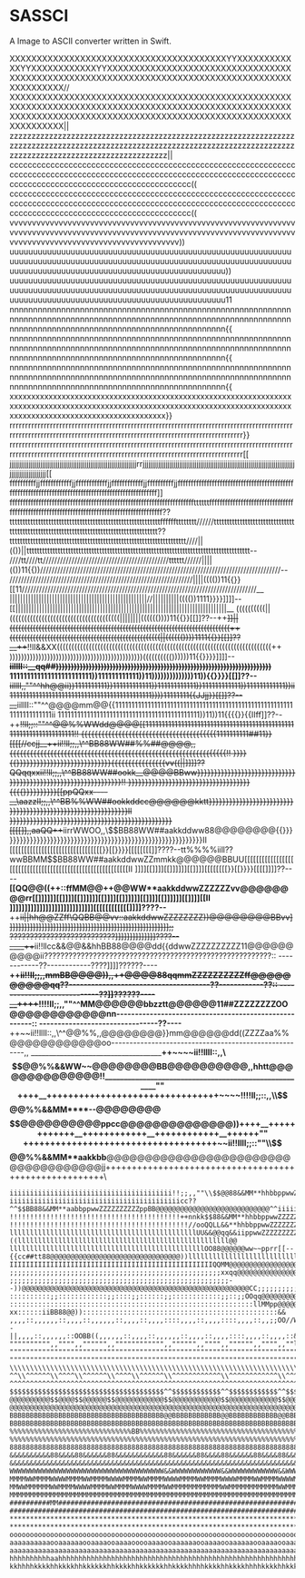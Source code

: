 # SASSCI

A Image to ASCII converter written in Swift.

XXXXXXXXXXXXXXXXXXXXXXXXXXXXXXXXXXXXXXXXYYXXXXXXXXXXXXYYXXXXXXXXXXXXYYXXXXXXXXXXXXXXXXXXXXXXXXXXXXXXXXXXXXXXXXXXXXXXXXXXXXXXXXXXXXXXXXXXXXXXXXXXXXXXXXXXXXXXXXXXXXXXXX//
XXXXXXXXXXXXXXXXXXXXXXXXXXXXXXXXXXXXXXXXXXXXXXXXXXXXXXXXXXXXXXXXXXXXXXXXXXXXXXXXXXXXXXXXXXXXXXXXXXXXXXXXXXXXXXXXXXXXXXXXXXXXXXXXXXXXXXXXXXXXXXXXXXXXXXXXXXXXXXXXXXXXXX||
zzzzzzzzzzzzzzzzzzzzzzzzzzzzzzzzzzzzzzzzzzzzzzzzzzzzzzzzzzzzzzzzzzzzzzzzzzzzzzzzzzzzzzzzzzzzzzzzzzzzzzzzzzzzzzzzzzzzzzzzzzzzzzzzzzzzzzzzzzzzzzzzzzzzzzzzzzzzzzzzzzzzzz||
cccccccccccccccccccccccccccccccccccccccccccccccccccccccccccccccccccccccccccccccccccccccccccccccccccccccccccccccccccccccccccccccccccccccccccccccccccccccccccccccccccccc((
cccccccccccccccccccccccccccccccccccccccccccccccccccccccccccccccccccccccccccccccccccccccccccccccccccccccccccccccccccccccccccccccccccccccccccccccccccccccccccccccccccccc((
vvvvvvvvvvvvvvvvvvvvvvvvvvvvvvvvvvvvvvvvvvvvvvvvvvvvvvvvvvvvvvvvvvvvvvvvvvvvvvvvvvvvvvvvvvvvvvvvvvvvvvvvvvvvvvvvvvvvvvvvvvvvvvvvvvvvvvvvvvvvvvvvvvvvvvvvvvvvvvvvvvvvvv))
uuuuuuuuuuuuuuuuuuuuuuuuuuuuuuuuuuuuuuuuuuuuuuuuuuuuuuuuuuuuuuuuuuuuuuuuuuuuuuuuuuuuuuuuuuuuuuuuuuuuuuuuuuuuuuuuuuuuuuuuuuuuuuuuuuuuuuuuuuuuuuuuuuuuuuuuuuuuuuuuuuuuuu))
uuuuuuuuuuuuuuuuuuuuuuuuuuuuuuuuuuuuuuuuuuuuuuuuuuuuuuuuuuuuuuuuuuuuuuuuuuuuuuuuuuuuuuuuuuuuuuuuuuuuuuuuuuuuuuuuuuuuuuuuuuuuuuuuuuuuuuuuuuuuuuuuuuuuuuuuuuuuuuuuuuuuuu11
nnnnnnnnnnnnnnnnnnnnnnnnnnnnnnnnnnnnnnnnnnnnnnnnnnnnnnnnnnnnnnnnnnnnnnnnnnnnnnnnnnnnnnnnnnnnnnnnnnnnnnnnnnnnnnnnnnnnnnnnnnnnnnnnnnnnnnnnnnnnnnnnnnnnnnnnnnnnnnnnnnnnnn{{
nnnnnnnnnnnnnnnnnnnnnnnnnnnnnnnnnnnnnnnnnnnnnnnnnnnnnnnnnnnnnnnnnnnnnnnnnnnnnnnnnnnnnnnnnnnnnnnnnnnnnnnnnnnnnnnnnnnnnnnnnnnnnnnnnnnnnnnnnnnnnnnnnnnnnnnnnnnnnnnnnnnnnn{{
nnnnnnnnnnnnnnnnnnnnnnnnnnnnnnnnnnnnnnnnnnnnnnnnnnnnnnnnnnnnnnnnnnnnnnnnnnnnnnnnnnnnnnnnnnnnnnnnnnnnnnnnnnnnnnnnnnnnnnnnnnnnnnnnnnnnnnnnnnnnnnnnnnnnnnnnnnnnnnnnnnnnnn{{
xxxxxxxxxxxxxxxxxxxxxxxxxxxxxxxxxxxxxxxxxxxxxxxxxxxxxxxxxxxxxxxxxxxxxxxxxxxxxxxxxxxxxxxxxxxxxxxxxxxxxxxxxxxxxxxxxxxxxxxxxxxxxxxxxxxxxxxxxxxxxxxxxxxxxxxxxxxxxxxxxxxxxx}}
rrrrrrrrrrrrrrrrrrrrrrrrrrrrrrrrrrrrrrrrrrrrrrrrrrrrrrrrrrrrrrrrrrrrrrrrrrrrrrrrrrrrrrrrrrrrrrrrrrrrrrrrrrrrrrrrrrrrrrrrrrrrrrrrrrrrrrrrrrrrrrrrrrrrrrrrrrrrrrrrrrrrrr}}
rrrrrrrrrrrrrrrrrrrrrrrrrrrrrrrrrrrrrrrrrrrrrrrrrrrrrrrrrrrrrrrrrrrrrrrrrrrrrrrrrrrrrrrrrrrrrrrrrrrrrrrrrrrrrrrrrrrrrrrrrrrrrrrrrrrrrrrrrrrrrrrrrrrrrrrrrrrrrrrrrrrrrr[[
jjjjjjjjjjjjjjjjjjjjjjjjjjjjjjjjjjjjjjjjjjjjjjjjjjjjjjjjjjjjjjjjjjrrjjjjjjjjjjjjjjjjjjjjjjjjjjjjjjjjjjjjjjjjjjjjjjjjjjjjjjjjjjjjjjjjjjjjjjjjjjjjjjjjjjjjjjjjjjjjjjjjjj[[
ffffffffffjjffffffffffffjjffffffffffffjjffffffffffffjjffffffffffjjffffffffffffffffffffffffffffffffffffffffffffffffffffffffffffffffffffffffffffffffffffffffffffffffffff]]
ffffffffffffffffffffffffffffffffffffffffffffffffffffffffffffffffffffffttttttffffffffffffffffffffffffffffffffffffffffffffffffffffffffffffffffffffffffffffffffffffffffff??
ttttttttttttttttttttttttttttttttttttttttttttttttttttttttttfffffftttttttt//////tttttttttttttttttttttttttttttttttttttttttttttttttttttttttttttttttttttttttttttttttttttttt??
tttttttttttttttttttttttttttttttttttttttttttttttttttttttttttttttttttt////||(())||tttttttttttttttttttttttttttttttttttttttttttttttttttttttttttttttttttttttttttttttttttttt--
////tt////tt////////////////////////////////////////////tttttt//////||||(())11{{))////////////////////////////////////////////////////////////////////////////////////--
////////////////////////////////////////////////////////////////||||(((())11{{}}[[11//////////////////////////////////////////////////////////////////////////////////__
||||||||||||||||||||||||||||||||||||||||||||||||||||//||||||||||(((())1111}}}}]]]]--[[||||||||||||||||||||||||||||||||||||||||||||||||||||||||||||||||||||||||||||||||__
((((((((((||((((((((((((((((((((((((((((((((((((((||||||||(((((())))11{{}}[[]]??--++~~]]||((((((((((((((((((((((((((((((((((((((((((((((((((((((((((((((((((((((((((((++
((((((((((((((((((((((((((((((((((((((((((((((((((((||(((((())))1111{{}}[[]]??__++~~!!ll&&XX((((((((((((((((((((((((((((((((((((((((((((((((((((((((((((((((((((((((((++
))))))))))))))))))))))))))))))))))))))))))))))(((((((((())))))11{{}}}}]]]]--__~~iillII::__qq##))))))))))))))))))))))))))))))))))))))))))))))))))))))))))))))))))))))))~~
111111111111111111111111))111111111111))11))))))))))))))11)){{}}}}[[]]??--__~~iillII,,""^^hh@@ii))1111111111))111111111111))111111111111))111111111111))111111111111))ii
11111111111111111111111111111111111111111111))))11111111{{JJjj}}[[]]??--__~~iillII::""^^@@@@mm@@{{11111111111111111111111111111111111111111111111111111111111111111111ii
11111111111111111111111111111111111111111111))11))11{{{{}}{{IIff]]??--++~~!!ll;;::""^^@@%%WWdd@@@@[[111111111111111111111111111111111111111111111111111111111111111111!!
{{{{{{{{{{{{{{{{{{{{{{{{{{{{{{{{{{{{{{{{1111111111##11}}[[[[//ccjj__++ii!!ll;;,,\\^^BB88WW##%%##@@@@,,{{{{{{{{{{{{{{{{{{{{{{{{{{{{{{{{{{{{{{{{{{{{{{{{{{{{{{{{{{{{{{{{!!
}}}}{{}}}}}}}}}}}}}}}}}}}}}}}}}}}}{{{{{{{{{{{{{{{{vv((||]]]]??QQqqxxii!!ll;;,,\\^^BB88WW##ookk__@@@@BBww}}}}}}}}}}}}}}}}}}}}}}}}}}}}}}}}}}}}}}}}}}}}}}}}}}}}}}}}}}}}}}!!
}}}}}}}}}}}}}}}}}}}}}}}}}}}}}}}}}}}}{{{{}}}}}}}}}}[[ppQQxx----__\\aazzII;;,,\\^^BB%%WW##ookkddcc@@@@@@kktt}}}}}}}}}}}}}}}}}}}}}}}}}}}}}}}}}}}}}}}}}}}}}}}}}}}}}}}}}}}}ll
}}}}}}}}}}}}}}}}}}}}}}}}}}}}}}}}}}}}}}}}}}}}}}}}[[[[]],,aaQQ++~~iirrWWOO,,\\$$BB88WW##aakkddww88@@@@@@@@{{}}}}}}}}}}}}}}}}}}}}}}}}}}}}}}}}}}}}}}}}}}}}}}}}}}}}}}}}}}}}II
[[[[[[[[[[[[[[[[[[[[[[[[[[[[[[[[}}[[}}}}[[[[[[[[]]????--tt%%%%iill??wwBBMM$$BB88WW##aakkddwwZZmmkk@@@@@@BBUU[[[[[[[[[[[[[[[[[[[[[[[[[[[[[[[[[[[[[[[[[[[[[[[[[[[[[[[[[[II
]]]][[]]]][[]]]]]][[]]]][[[[[[[[}}[[}}}}[[[[]]]]??----__[[QQ@@((++::ffMM@@++@@WW**aakkddwwZZZZZZvv@@@@@@@@rr[[]]]]]][[]]]][[]]]]]][[]]]][[]]]]]][[]]]][[]]]]]][[]]]][[II
]]]]]]]]]]]]]]]]]]]]]]]]]]]][[[[[[[[[[[[]]]]????--__++~~ii||hh@@ZZff\\QQBB@@vv::aakkddwwZZZZZZZZ))@@@@@@@@BBvv]]]]]]]]]]]]]]]]]]]]]]]]]]]]]]]]]]]]]]]]]]]]]]]]]]]]]]]];;
??????????????????????????]]]]]]]]]]]]]]????--____++~~ii!!llcc&&@@&&hhBB88@@@@dd{{ddwwZZZZZZZZZZ11@@@@@@@@@@ii????????????????????????????????????????????????????????::
------------??------------????]]]]??????----____++~~ii!!II;;,,mmBB@@@@)),,++@@@@88qqmmZZZZZZZZZZff@@@@@@@@@@qq??--------------------------------------??------------??::
----------------------------??]]??????----__++++~~!!!!II;;,,""^^MM@@@@@@bbzztt@@@@@@11##ZZZZZZZZOO@@@@@@@@@@@@nn------------------------------------------------------::
--------------------------------??----____++~~ii!!llII::,,\\^^@@%%,,@@@@@@@@}}mm@@@@@@dd((ZZZZaa%%@@@@@@@@@@@@oo------------------------------------------------------,,
______________________________________++~~~~ii!!llII::,,\\$$@@%%&&WW~~@@@@@@@@BB@@@@@@@@@@,,hhtt@@@@@@@@@@@@@@!!______________________________________________________""
++++__++++++++++++++++++++++++++++++++~~~~!!!!ll;;::,,\\$$@@%%&&MM****--@@@@@@@@$$@@@@@@@@@@ppcc@@@@@@@@@@@@@@))++++__++++++++++++__++++++++++++__++++++++++++__++++++""
++++++++++++++++++++++++++++++++++++~~ii!!llII;;::""\\$$@@%%&&MM**aakkbb__@@@@@@@@@@@@@@@@@@@@@@@@@@@@@@@@@@@@jj++++++++++++++++++++++++++++++++++++++++++++++++++++++\\
~~~~~~~~~~~~~~~~~~~~~~~~~~~~~~~~~~~~~~iillII;;,,""\\$$@@88&&MM**hhbbppwwww!!@@@@@@@@@@@@@@@@@@@@@@@@@@@@@@@@@@tt~~~~~~~~~~~~~~~~~~~~~~~~~~~~~~~~~~~~~~~~~~~~~~~~~~~~~~^^
iiiiiiiiiiiiiiiiiiiiiiiiiiiiiiiiiiiiiiii!!;;,,""\\$$@@88&&MM**hhbbppwwZZZZmm@@@@$$@@@@@@@@@@@@$$@@@@@@@@@@@@$$[[iiiiiiiiii~~iiiiiiiiiiiiiiiiiiiiiiiiii~~iiiiiiiiiiii~~^^
iiiiiiiiiiiiiiiiiiiiiiiiiiiiiiiiiiiiiiiiiicc??^^$$BB88&&MM**aabbppwwZZZZZZZZZZppBB@@@@@@@@@@@@@@@@@@@@@@@@@@@@^^iiiiiiiiiiiiiiiiiiiiiiiiiiiiiiiiiiiiiiiiiiiiiiiiiiiiii^^
!!!!!!!!!!!!!!!!!!!!!!!!!!!!!!!!!!!!!!!!!!++nnkk$$88&&MM**hhbbppwwZZZZZZZZZZZZZZrr##@@@@@@@@@@@@@@@@@@@@@@@@@@LL!!!!!!!!!!!!!!!!!!!!!!!!!!!!!!!!!!!!!!!!!!!!!!!!!!!!!!$$
!!!!!!!!!!!!!!!!!!!!!!!!!!!!!!!!!!!!!!!!!!!!//ooQQLL&&**hhbbppwwZZZZZZZZZZZZZZZZZZ~~WW@@@@@@@@@@@@@@@@@@@@@@@@hh!!!!!!!!!!!!!!!!!!!!!!!!!!!!!!!!!!!!!!!!!!!!!!!!!!!!!!@@
llllllllllllllllllllllllllllllllllllllllllllllUU&&@@qq&&iippwwZZZZZZZZZZZZZZZZooOOmm@@@@@@@@@@$$@@@@@@@@@@@@$$##((llllllllllllllllllllllllllllllllllllllllllllllllllll@@
llllllllllllllllllllllllllllllllllllllllllllllllOO88@@@@@@ww~~pprr[[--{{cc##tt88@@@@@@@@@@@@@@@@@@@@@@@@@@@@@@@@))llllllllllllllllllllllllllllllllllllllllllllllllllllBB
IIIIIIIIIIIIIIIIIIIIIIIIIIIIIIIIIIIIIIIIIIIIIIIIIIQQMM@@@@@@@@@@@@@@@@@@@@@@@@@@@@@@@@@@@@@@@@@@@@@@@@@@@@@@@@@@%%||IIIIIIIIIIIIIIIIIIIIIIIIIIIIIIIIIIIIIIIIIIIIIIIIIIBB
;;;;;;;;;;;;;;;;;;;;;;;;;;;;;;;;;;;;;;;;;;;;;;;;;;;;xxqq@@@@@@@@@@@@@@@@@@@@@@@@$$@@@@@@@@@@@@$$@@@@@@@@@@@@$$@@@@,,;;;;;;;;;;;;;;;;;;;;;;;;;;;;;;;;;;;;;;;;;;;;;;;;;;%%
;;;;;;;;;;;;;;;;;;;;;;;;;;;;;;;;;;;;;;;;;;;;;;;;;;;;;;--))@@@@@@@@@@@@@@@@@@@@@@@@@@@@@@@@@@@@@@@@@@@@@@@@@@@@@@@@CC;;;;;;;;;;;;;;;;;;;;;;;;;;;;;;;;;;;;;;;;;;;;;;;;;;%%
::::::::::;;::::::::::::;;::::;;::::::;;::::::::::::;;::;;OOqq@@@@@@@@@@@@@@@@@@@@@@@@@@@@@@@@@@@@@@@@hhXXJJWW@@@@88!!::::;;::::::::::::;;::::::::::::;;::::::::::::;;88
::::::::::::::::::::::::::::::::::::::::::::::::::::::::::::llMMpp@@@@@@@@@@@@@@@@@@@@@@@@@@@@@@%%??xx::::::iiBB88@@))::::::::::::::::::::::::::::::::::::::::::::::::&&
,,,,::,,,,,,::,,,,::,,,,,,::,,,,::,,,,::::,,,,::,,,,::::,,,,::,,;;OO//WW@@@@@@@@@@@@@@@@@@@@##--||,,,,::,,,,,,::OOBB((,,,,,,::,,,,::,,,,,,::,,,,::,,,,::::,,,,::,,,,::&&
"""""""""",,"""",,"""""",,"""""""""""",,"""""",,"""",,"""""",,"""",,""llYYBB}}vvLLQQXX||\\JJll,,"""""""""""",,""""ll!!"""",,"""""""""""",,"""""""""""",,"""""""""""",,WW
""""""""""""""""""""""""""""""""""""""""""""""""""""""""""""""""""""""""""""""""""""""""""""""""""""""""""""""""""""""""""""""""""""""""""""""""""""""""""""""""""""""WW
""""""""""""""""""""""""""""""""""""""""""""""""""""""""""""""""""""""""""""""""""""""""""""""""""""""""""""""""""""""""""""""""""""""""""""""""""""""""""""""""""""""MM
\\\\\\\\\\\\\\\\\\\\\\\\\\\\\\\\\\\\\\\\\\\\\\\\\\\\\\\\\\\\\\\\\\\\\\\\\\\\\\\\\\\\\\\\\\\\\\\\\\\\\\\\\\\\\\\\\\\\\\\\\\\\\\\\\\\\\\\\\\\\\\\\\\\\\\\\\\\\\\\\\\\\\\MM
^^\\^^^^^^\\^^^^\\^^^^^^\\^^^^\\^^^^^^\\^^^^^^^^^^^^\\^^^^^^^^^^^^\\^^^^^^^^^^^^\\^^^^^^^^^^^^\\^^^^^^^^^^^^\\^^^^^^^^^^^^\\^^^^^^^^^^^^\\^^^^^^^^^^^^\\^^^^^^^^^^^^\\##
^^^^^^^^^^^^^^^^^^^^^^^^^^^^^^^^^^^^^^^^^^^^^^^^^^^^^^^^^^^^^^^^^^^^^^^^^^^^^^^^^^^^^^^^^^^^^^^^^^^^^^^^^^^^^^^^^^^^^^^^^^^^^^^^^^^^^^^^^^^^^^^^^^^^^^^^^^^^^^^^^^^^^^##
$$$$$$$$$$$$$$$$$$$$$$$$$$$$$$$$$$$$$$^^$$$$$$$$$$$$^^$$$$$$$$$$$$^^$$$$$$$$$$$$$$$$$$$$$$$$$$$$$$$$$$$$$$$$$$$$$$$$$$$$$$$$$$$$$$$$$$$$$$$$$$$$$$$$$$^^$$$$$$$$$$$$^^**
@@@@@@@@@@$$@@@@$$@@@@@@$$@@@@@@@@@@@@$$@@@@@@@@@@@@$$@@@@@@@@@@@@$$@@@@@@@@@@@@$$@@@@@@@@@@@@$$@@@@@@@@@@@@$$@@@@@@@@@@@@$$@@@@@@@@@@@@$$@@@@@@@@@@@@$$@@@@@@@@@@@@$$oo
@@@@@@@@@@@@@@@@@@@@@@@@@@@@@@@@@@@@@@@@@@@@@@@@@@@@@@@@@@@@@@@@@@@@@@@@@@@@@@@@@@@@@@@@@@@@@@@@@@@@@@@@@@@@@@@@@@@@@@@@@@@@@@@@@@@@@@@@@@@@@@@@@@@@@@@@@@@@@@@@@@@@@@oo
BBBBBBBBBBBBBBBBBBBBBBBBBBBBBBBBBBBBBB@@BBBBBBBBBBBB@@BBBBBBBBBBBB@@BBBBBBBBBBBBBBBBBBBBBBBBBBBBBBBBBBBBBBBBBBBBBBBBBBBBBBBBBBBBBBBBBBBB@@BBBBBBBBBBBBBBBBBBBBBBBBBBBBaa
BBBBBBBBBBBBBBBBBBBBBBBBBBBBBBBBBBBBBBBBBBBBBBBBBBBBBBBBBBBBBBBBBBBBBBBBBBBBBBBBBBBBBBBBBBBBBBBBBBBBBBBBBBBBBBBBBBBBBBBBBBBBBBBBBBBBBBBBBBBBBBBBBBBBBBBBBBBBBBBBBBBBBBaa
%%%%%%%%%%%%%%%%%%%%%%%%%%%%%%BB%%%%%%%%%%%%%%%%%%%%%%%%%%%%%%%%%%%%%%%%%%%%%%%%%%%%%%%%%%%%%%%%%%%%%%%%%%%%%%%%%%%%%%%%%%%%%%%%%%%%%%%%%%%%%%%%%%%%%%%%%%%%%%%%%%%%%%hh
%%%%%%%%%%%%%%%%%%%%%%%%%%%%%%%%%%%%%%%%%%%%%%%%%%%%%%%%%%%%%%%%%%%%%%%%%%%%%%%%%%%%%%%%%%%%%%%%%%%%%%%%%%%%%%%%%%%%%%%%%%%%%%%%%%%%%%%%%%%%%%%%%%%%%%%%%%%%%%%%%%%%%%hh
8888888888888888888888888888888888888888888888888888888888888888888888888888888888888888888888888888888888888888888888888888888888888888888888888888888888888888888888kk
&&&&&&&&&&88&&&&88&&&&&&88&&&&&&&&&&&&88&&&&&&88&&&&88&&&&&&88&&&&88&&&&&&&&&&&&88&&&&&&&&&&&&88&&&&&&&&&&&&88&&&&&&&&&&&&88&&&&&&&&&&&&88&&&&&&88&&&&88&&&&&&88&&&&88kk
&&&&&&&&&&&&&&&&&&&&&&&&&&&&&&&&&&&&&&&&&&&&&&&&&&&&&&&&&&&&&&&&&&&&&&&&&&&&&&&&&&&&&&&&&&&&&&&&&&&&&&&&&&&&&&&&&&&&&&&&&&&&&&&&&&&&&&&&&&&&&&&&&&&&&&&&&&&&&&&&&&&&&&bb
WWWWWWWWWWWWWWWWWWWWWWWWWWWWWWWWWWWWWW&&WWWWWWWWWWWW&&WWWWWWWWWWWW&&WWWWWWWWWWWWWWWWWWWWWWWWWWWWWWWWWWWWWWWWWWWWWWWWWWWWWWWWWWWWWWWWWWWW&&WWWWWWWWWWWWWWWWWWWWWWWWWWWWbb
MMMMWWMMMMWWWWMMMMWWMMMMWWWWMMMMWWMMMMWWWWMMMMWWMMMMWWWWMMMMWWMMMMWWWWMMMMWWMMMMWWWWMMMMWWMMMMWWWWMMMMWWMMMMWWWWMMMMWWMMMMWWWWMMMMWWMMMMWWWWMMMMWWMMMMWWWWMMMMWWMMMMWWdd
MMWWMMMMMMWWMMMMWWWWMMMMWWMMMMWWWWMMMMWWMMMMMMMMMMMMWWMMMMMMMMMMMMWWMMMMMMMMMMMMWWMMMMMMMMMMMMWWMMMMMMMMMMMMWWMMMMMMMMMMMMWWMMMMMMMMMMMMWWMMMMMMWWMMMMWWMMMMMMWWMMMMWWdd
MMMMMMMMMMMMMMMMMMMMMMMMMMMMMMMMMMMMMMMMMMMMMMMMMMMMMMMMMMMMMMMMMMMMMMMMMMMMMMMMMMMMMMMMMMMMMMMMMMMMMMMMMMMMMMMMMMMMMMMMMMMMMMMMMMMMMMMMMMMMMMMMMMMMMMMMMMMMMMMMMMMMMMpp
##########MM##########################################################################################################################################MM############MMpp
######################################################################################################################################################################qq
**********************************************************************************************************************************************************************qq
**********************************************************************************************************************************************************************ww
ooooooooooooooooooooooooooooooooooooooooooooooooooooooooooooooooooooooooooooooooooooooooooooooooooooooooooooooooooooooooooooooooooooooooooooooooooooooooooooooooooooooww
aaaaaaaaaaooaaaaaaooaaaaooaaaaooooaaaaooaaaaaaooaaaaooaaaaaaooaaaaooaaaaaaooaaaaooaaaaaaooaaaaooaaaaaaooaaaaooaaaaaaooaaaaooaaaaaaooaaaaooaaaaaaaaaaaaooaaaaaaaaaaaaoomm
aaaaaaaaaaaaaaaaaaaaaaaaaaaaaaaaaaaaaaaaaaaaaaaaaaaaaaaaaaaaaaaaaaaaaaaaaaaaaaaaaaaaaaaaaaaaaaaaaaaaaaaaaaaaaaaaaaaaaaaaaaaaaaaaaaaaaaaaaaaaaaaaaaaaaaaaaaaaaaaaaaaaaaZZ
hhhhhhhhhhaahhhhhhhhhhhhhhhhhhhhhhhhhhhhhhhhhhhhhhhhhhhhhhhhhhhhhhhhhhhhhhhhhhhhaahhhhhhhhhhhhhhhhhhhhhhhhhhhhhhhhhhhhhhhhhhhhhhhhhhhhhhhhhhhhhhhhhhhhaahhhhhhhhhhhhaaZZ
kkhhhhkkkkhhkkkkhhkkkkkkhhkkkkhhkkkkkkhhkkkkhhhhkkkkhhkkkkhhhhkkkkhhkkkkhhhhkkkkhhkkkkhhhhkkkkhhkkkkhhhhkkkkhhkkkkhhhhkkkkhhkkkkhhhhkkkkhhkkkkhhhhkkkkhhkkkkhhhhkkkkhhZZ